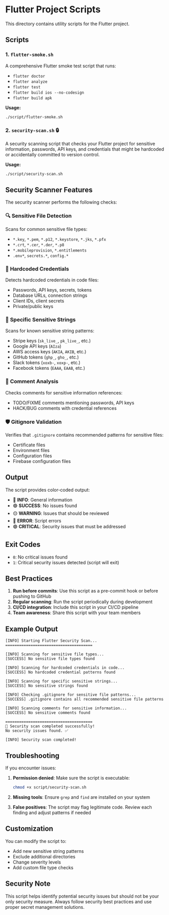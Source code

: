 # Flutter Project Scripts

This directory contains utility scripts for the Flutter project.

## Scripts

### 1. `flutter-smoke.sh`
A comprehensive Flutter smoke test script that runs:
- `flutter doctor`
- `flutter analyze`
- `flutter test`
- `flutter build ios --no-codesign`
- `flutter build apk`

**Usage:**
```bash
./script/flutter-smoke.sh
```

### 2. `security-scan.sh` 🔒
A security scanning script that checks your Flutter project for sensitive information, passwords, API keys, and credentials that might be hardcoded or accidentally committed to version control.

**Usage:**
```bash
./script/security-scan.sh
```

## Security Scanner Features

The security scanner performs the following checks:

### 🔍 **Sensitive File Detection**
Scans for common sensitive file types:
- `*.key`, `*.pem`, `*.p12`, `*.keystore`, `*.jks`, `*.pfx`
- `*.crt`, `*.cer`, `*.der`, `*.p8`
- `*.mobileprovision`, `*.entitlements`
- `.env*`, `secrets.*`, `config.*`

### 🔑 **Hardcoded Credentials**
Detects hardcoded credentials in code files:
- Passwords, API keys, secrets, tokens
- Database URLs, connection strings
- Client IDs, client secrets
- Private/public keys

### 🚨 **Specific Sensitive Strings**
Scans for known sensitive string patterns:
- Stripe keys (`sk_live_`, `pk_live_`, etc.)
- Google API keys (`AIza`)
- AWS access keys (`AKIA`, `AKIB`, etc.)
- GitHub tokens (`ghp_`, `gho_`, etc.)
- Slack tokens (`xoxb-`, `xoxp-`, etc.)
- Facebook tokens (`EAAA`, `EAAB`, etc.)

### 📝 **Comment Analysis**
Checks comments for sensitive information references:
- TODO/FIXME comments mentioning passwords, API keys
- HACK/BUG comments with credential references

### 🛡️ **Gitignore Validation**
Verifies that `.gitignore` contains recommended patterns for sensitive files:
- Certificate files
- Environment files
- Configuration files
- Firebase configuration files

## Output

The script provides color-coded output:
- 🔵 **INFO**: General information
- 🟢 **SUCCESS**: No issues found
- 🟡 **WARNING**: Issues that should be reviewed
- 🔴 **ERROR**: Script errors
- 🟣 **CRITICAL**: Security issues that must be addressed

## Exit Codes

- `0`: No critical issues found
- `1`: Critical security issues detected (script will exit)

## Best Practices

1. **Run before commits**: Use this script as a pre-commit hook or before pushing to GitHub
2. **Regular scanning**: Run the script periodically during development
3. **CI/CD integration**: Include this script in your CI/CD pipeline
4. **Team awareness**: Share this script with your team members

## Example Output

```
[INFO] Starting Flutter Security Scan...
======================================

[INFO] Scanning for sensitive file types...
[SUCCESS] No sensitive file types found

[INFO] Scanning for hardcoded credentials in code...
[SUCCESS] No hardcoded credential patterns found

[INFO] Scanning for specific sensitive strings...
[SUCCESS] No sensitive strings found

[INFO] Checking .gitignore for sensitive file patterns...
[SUCCESS] .gitignore contains all recommended sensitive file patterns

[INFO] Scanning comments for sensitive information...
[SUCCESS] No sensitive comments found

======================================
🎉 Security scan completed successfully!
No security issues found. ✅

[INFO] Security scan completed!
```

## Troubleshooting

If you encounter issues:

1. **Permission denied**: Make sure the script is executable:
   ```bash
   chmod +x script/security-scan.sh
   ```

2. **Missing tools**: Ensure `grep` and `find` are installed on your system

3. **False positives**: The script may flag legitimate code. Review each finding and adjust patterns if needed

## Customization

You can modify the script to:
- Add new sensitive string patterns
- Exclude additional directories
- Change severity levels
- Add custom file type checks

## Security Note

This script helps identify potential security issues but should not be your only security measure. Always follow security best practices and use proper secret management solutions.
